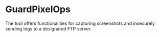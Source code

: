 # GuardPixelOps
 The tool offers functionalities for capturing screenshots and insecurely sending logs to a designated FTP server.

